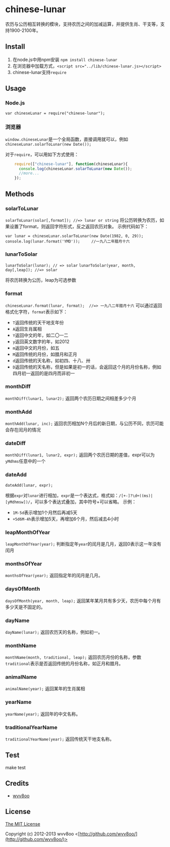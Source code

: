 # chinese-lunar

农历与公历相互转换的模块，支持农历之间的加减运算，并提供生肖、干支等，支持1900-2100年。

## Install

1. 在node.js中用npm安装 `npm install chinese-lunar`
2. 在浏览器中加载方式，`<script src="../lib/chinese-lunar.js></script>`
3. chinese-lunar支持`require`

## Usage

### Node.js

    var chineseLunar = require("chinese-lunar");

### 浏览器

`window.chineseLunar`是一个全局函数，直接调用就可以，例如`chineseLunar.solarToLunar(new Date());`

对于`require`，可以用如下方式使用：
```js
    require(["chinese-lunar"], function(chineseLunar){
      console.log(chineseLunar.solarToLunar(new Date());
      //more...
    });
```

## Methods

### solarToLunar

`solarToLunar(solar[,format]); //=> lunar or string`
将公历转换为农历，如果设置了format，则返回字符形式，反之返回农历对象。
示例代码如下：

    var lunar = chineseLunar.solarToLunar(new Date(1982, 0, 29));
    console.log(lunar.format('YMD'));     //一九八二年腊月十六

### lunarToSolar

`lunarToSolar(lunar); // => solar`
`lunarToSolar(year, month, day[,leap]); //=> solar`

将农历转换为公历，leap为可选参数

### format
`chineseLunar.format(lunar, format);  //=> 一九八二年腊月十六`
可以通过返回格式化字符，`format`表示如下：

* `T`返回传统的天干地支年份
* `A`返回生肖属相
* `Y`返回中文的年，如二〇一二
* `y`返回英文数字的年，如2012
* `m`返回中文的月份，如五
* `M`返回传统的月份，如腊月和正月
* `d`返回传统的天名称，如初四、十八、卅
* `D`返回传统的天名称，但是如果是初一的话，会返回这个月的月份名称，例如四月初一返回的是四月而非初一

### monthDiff
`monthDiff(lunar1, lunar2);`
返回两个农历日期之间相差多少个月

### monthAdd
`monthAdd(lunar, inc);`
返回农历相加N个月后的新日期，与公历不同，农历可能会存在闰月的情况

### dateDiff
`monthDiff(lunar1, lunar2, expr);`
返回两个农历日期的差值，expr可以为`yMdhms`任意中的一个

### dateAdd
`dateAdd(lunar, expr);`

根据`expr`对`lunar`进行相加，`expr`是一个表达式，格式如：`/[+-]?\d+((ms)|[yMdhmsw])/`，可以多个表达式叠加，其中符号+可以省略。
示例：

* `1M-5d`表示增加1个月然后再减5天
* `+5d6M-4h`表示增加5天，再增加6个月，然后减去4小时

### leapMonthOfYear
`leapMonthOfYear(year);`
判断指定年`year`的闰月是几月，返回0表示这一年没有闰月

### monthsOfYear
`monthsOfYear(year);`
返回指定年的闰月是几月。

### daysOfMonth
`daysOfMonth(year, month, leap);`
返回某年某月共有多少天，农历中每个月有多少天是不固定的。

### dayName
`dayName(lunar);`
返回农历天的名称，例如初一。

### monthName
`monthName(month, traditional, leap);`
返回农历月份的名称，参数`traditional`表示是否返回传统的月份名称，如正月和腊月。

### animalName
`animalName(year);`
返回某年的生肖属相

### yearName
`yearName(year);`
返回年的中文名称。

### traditionalYearName
`traditionalYearName(year);`
返回传统天干地支名称。

## Test

  make test

## Credits

  - [wvv8oo](http://github.com/wvv8oo/)

## License

[The MIT License](http://opensource.org/licenses/MIT)

Copyright (c) 2012-2013 wvv8oo <[http://github.com/wvv8oo/](http://github.com/wvv8oo/)>
